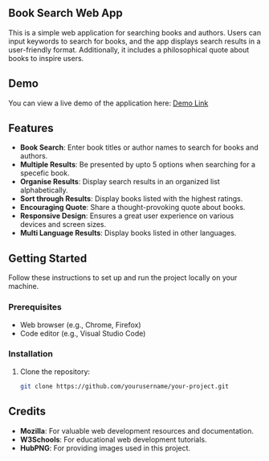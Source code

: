 ## Book Search Web App

This is a simple web application for searching books and authors. Users can input keywords to search for books, and the app displays search results in a user-friendly format. Additionally, it includes a philosophical quote about books to inspire users.

## Demo

You can view a live demo of the application here: [Demo Link](https://example.com)

## Features

- **Book Search**: Enter book titles or author names to search for books and authors.
- **Multiple Results**: Be presented by upto 5 options when searching for a specefic book.
- **Organise Results**: Display search results in an organized list alphabetically.
- **Sort through Results**: Display books listed with the highest ratings.
- **Encouraging Quote**: Share a thought-provoking quote about books.
- **Responsive Design**: Ensures a great user experience on various devices and screen sizes.
- **Multi Language Results**: Display books listed in other languages.

## Getting Started

Follow these instructions to set up and run the project locally on your machine.

### Prerequisites

- Web browser (e.g., Chrome, Firefox)
- Code editor (e.g., Visual Studio Code)

### Installation

1. Clone the repository:

   ```bash
   git clone https://github.com/yourusername/your-project.git

## Credits

- **Mozilla**: For valuable web development resources and documentation.
- **W3Schools**: For educational web development tutorials.
- **HubPNG**: For providing images used in this project.